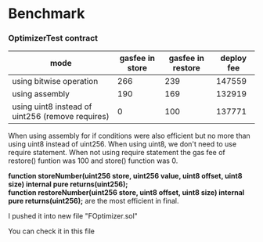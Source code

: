 # Benchmark

 ### OptimizerTest contract

| mode | gasfee in store | gasfee in restore | deploy fee |
| ------ | ------ | ------ | ------ |
| using bitwise operation |  266 | 239 | 147559 |
| using assembly |  190 | 169 | 132919 |
| using uint8 instead of uint256 (remove requires) |  0 | 100 | 137771 |

When using assembly for if conditions were also efficient but no more than using uint8 instead of uint256.
When using uint8, we don't need to use require statement.
When not using require statement the gas fee of restore() funtion was 100 and store() function was 0.

**function storeNumber(uint256 store, uint256 value, uint8 offset, uint8 size) internal pure returns(uint256);**<br>
**function restoreNumber(uint256 store, uint8 offset, uint8 size) internal pure returns(uint256);** 
are the most efficient in final.

I pushed it into new file "FOptimizer.sol"

You can check it in this file